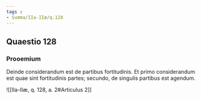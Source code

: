 ```yaml
---
tags : 
- Summa/IIa-IIæ/q.128
---
```


## Quaestio 128

### Prooemium

Deinde considerandum est de partibus fortitudinis. Et primo considerandum est quae sint fortitudinis partes; secundo, de singulis partibus est agendum.

![[IIa-IIæ, q. 128, a. 2#Articulus 2]]

